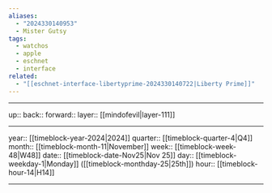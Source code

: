 ```yaml
---
aliases:
  - "2024330140953"
  - Mister Gutsy
tags:
  - watchos
  - apple
  - eschnet
  - interface
related:
  - "[[eschnet-interface-libertyprime-2024330140722|Liberty Prime]]"
---
```




***

up:: 
back:: 
forward:: 
layer:: [[mindofevil|layer-111]]

***

year:: [[timeblock-year-2024|2024]]
quarter:: [[timeblock-quarter-4|Q4]]
month:: [[timeblock-month-11|November]]
week:: [[timeblock-week-48|W48]]
date:: [[timeblock-date-Nov25|Nov 25]]
day:: [[timeblock-weekday-1|Monday]] ([[timeblock-monthday-25|25th]])
hour:: [[timeblock-hour-14|H14]]

***
